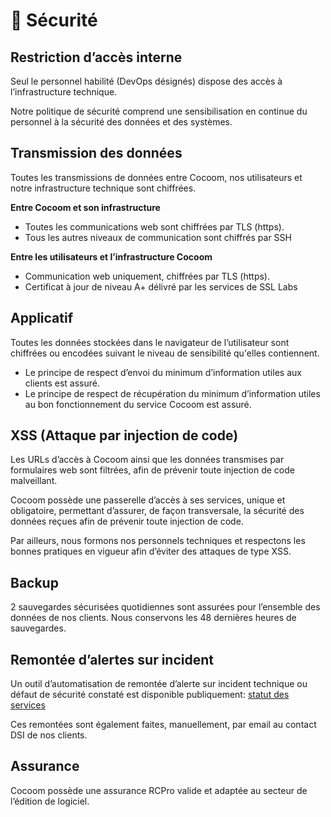 # 🔐 Sécurité

## Restriction d’accès interne

Seul le personnel habilité (DevOps désignés) dispose des accès à l’infrastructure technique.

Notre politique de sécurité comprend une sensibilisation en continue du personnel à la sécurité des données et des systèmes.


## Transmission des données

Toutes les transmissions de données entre Cocoom, nos utilisateurs et notre infrastructure technique sont chiffrées.

**Entre Cocoom et son infrastructure**

- Toutes les communications web sont chiffrées par TLS (https).
- Tous les autres niveaux de communication sont chiffrés par SSH

**Entre les utilisateurs et l’infrastructure Cocoom**

- Communication web uniquement, chiffrées par TLS (https).
- Certificat à jour de niveau A+ délivré par les services de SSL Labs



## Applicatif

Toutes les données stockées dans le navigateur de l’utilisateur sont chiffrées ou encodées suivant le niveau de sensibilité qu'elles contiennent.

- Le principe de respect d’envoi du minimum d’information utiles aux clients est assuré.
- Le principe de respect de récupération du minimum d’information utiles au bon fonctionnement du service Cocoom est assuré.



## XSS (Attaque par injection de code)

Les URLs d’accès à Cocoom ainsi que les données transmises par formulaires web sont filtrées, afin de prévenir toute injection de code malveillant.

Cocoom possède une passerelle d’accès à ses services, unique et obligatoire, permettant d’assurer, de façon transversale, la sécurité des données reçues afin de prévenir toute injection de code.

Par ailleurs, nous formons nos personnels techniques et respectons les bonnes pratiques en vigueur afin d’éviter des attaques de type XSS.


## Backup

2 sauvegardes sécurisées quotidiennes sont assurées pour l’ensemble des données de nos clients. Nous conservons les 48 dernières heures de sauvegardes.


##  Remontée d’alertes sur incident


Un outil d’automatisation de remontée d’alerte sur incident technique ou défaut de sécurité constaté est disponible publiquement: [statut des services](https://status.cocoom.com)

Ces remontées sont également faites, manuellement, par email au contact DSI de nos clients.


## Assurance

Cocoom possède une assurance RCPro valide et adaptée au secteur de l’édition de logiciel.
